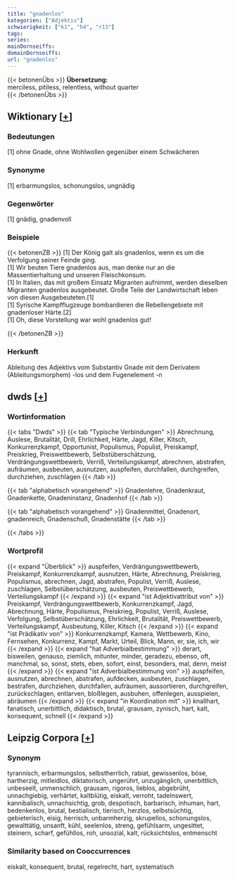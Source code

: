 ```yaml
---
title: "gnadenlos"
kategorien: ["Adjektiv"]
schwierigkeit: ["k1", "h4", "r13"]
tags:
series:
mainDornseiffs:
domainDornseiffs:
url: "gnadenlos"
---
```


{{< betonenÜbs >}}
**Übersetzung:**  
merciless, pitiless, relentless, without quarter  
{{< /betonenÜbs >}}

## Wiktionary [[+](https://de.wiktionary.org/wiki/gnadenlos)]

### Bedeutungen
[1] ohne Gnade, ohne Wohlwollen gegenüber einem Schwächeren  

### Synonyme
[1] erbarmungslos, schonungslos, ungnädig  

### Gegenwörter
[1] gnädig, gnadenvoll  

### Beispiele
{{< betonenZB >}}
[1] Der König galt als gnadenlos, wenn es um die Verfolgung seiner Feinde ging.  
[1] Wir beuten Tiere gnadenlos aus, man denke nur an die Massentierhaltung und unseren Fleischkonsum.  
[1] In Italien, das mit großem Einsatz Migranten aufnimmt, werden dieselben Migranten gnadenlos ausgebeutet. Große Teile der Landwirtschaft leben von diesen Ausgebeuteten.[1]  
[1] Syrische Kampfflugzeuge bombardieren die Rebellengebiete mit gnadenloser Härte.[2]  
[1] Oh, diese Vorstellung war wohl gnadenlos gut!  

{{< /betonenZB >}}
### Herkunft
Ableitung des Adjektivs vom Substantiv Gnade mit dem Derivatem (Ableitungsmorphem) -los und dem Fugenelement -n  



## dwds [[+](https://www.dwds.de/wb/gnadenlos)]

### Wortinformation
{{< tabs "Dwds" >}}
{{< tab "Typische Verbindungen" >}}
Abrechnung, Auslese, Brutalität, Drill, Ehrlichkeit, Härte, Jagd, Killer, Kitsch, Konkurrenzkampf, Opportunist, Populismus, Populist, Preiskampf, Preiskrieg, Preiswettbewerb, Selbstüberschätzung, Verdrängungswettbewerb, Verriß, Verteilungskampf, abrechnen, abstrafen, aufräumen, ausbeuten, ausnutzen, auspfeifen, durchfallen, durchgreifen, durchziehen, zuschlagen
{{< /tab >}}

{{< tab "alphabetisch vorangehend" >}}
Gnadenlehre, Gnadenkraut, Gnadenkette, Gnadeninstanz, Gnadenhof
{{< /tab >}}

{{< tab "alphabetisch vorangehend" >}}
Gnadenmittel, Gnadenort, gnadenreich, Gnadenschuß, Gnadenstätte
{{< /tab >}}

{{< /tabs >}}

### Wortprofil
{{< expand "Überblick" >}} auspfeifen, Verdrängungswettbewerb, Preiskampf, Konkurrenzkampf, ausnutzen, Härte, Abrechnung, Preiskrieg, Populismus, abrechnen, Jagd, abstrafen, Populist, Verriß, Auslese, zuschlagen, Selbstüberschätzung, ausbeuten, Preiswettbewerb, Verteilungskampf {{< /expand >}}
{{< expand "ist Adjektivattribut von" >}} Preiskampf, Verdrängungswettbewerb, Konkurrenzkampf, Jagd, Abrechnung, Härte, Populismus, Preiskrieg, Populist, Verriß, Auslese, Verfolgung, Selbstüberschätzung, Ehrlichkeit, Brutalität, Preiswettbewerb, Verteilungskampf, Ausbeutung, Killer, Kitsch {{< /expand >}}
{{< expand "ist Prädikativ von" >}} Konkurrenzkampf, Kamera, Wettbewerb, Kino, Fernsehen, Konkurrenz, Kampf, Markt, Urteil, Blick, Mann, er, sie, ich, wir {{< /expand >}}
{{< expand "hat Adverbialbestimmung" >}} derart, bisweilen, genauso, ziemlich, mitunter, minder, geradezu, ebenso, oft, manchmal, so, sonst, stets, eben, sofort, einst, besonders, mal, denn, meist {{< /expand >}}
{{< expand "ist Adverbialbestimmung von" >}} auspfeifen, ausnutzen, abrechnen, abstrafen, aufdecken, ausbeuten, zuschlagen, bestrafen, durchziehen, durchfallen, aufräumen, aussortieren, durchgreifen, zurückschlagen, entlarven, bloßlegen, ausbuhen, offenlegen, ausspielen, abräumen {{< /expand >}}
{{< expand "in Koordination mit" >}} knallhart, fanatisch, unerbittlich, didaktisch, brutal, grausam, zynisch, hart, kalt, konsequent, schnell {{< /expand >}}

## Leipzig Corpora [[+](https://corpora.uni-leipzig.de/en/res?word=gnadenlos&corpusId=deu_newscrawl-public_2018)]


### Synonym
tyrannisch, erbarmungslos, selbstherrlich, rabiat, gewissenlos, böse, hartherzig, mitleidlos, diktatorisch, ungerührt, unzugänglich, unerbittlich, unbeseelt, unmenschlich, grausam, rigoros, lieblos, abgebrüht, unnachgiebig, verhärtet, kaltblütig, eiskalt, verroht, tadelnswert, kannibalisch, unnachsichtig, grob, despotisch, barbarisch, inhuman, hart, bedenkenlos, brutal, bestialisch, tierisch, herzlos, selbstsüchtig, gebieterisch, eisig, herrisch, unbarmherzig, skrupellos, schonungslos, gewalttätig, unsanft, kühl, seelenlos, streng, gefühlsarm, ungesittet, steinern, scharf, gefühllos, roh, unsozial, kalt, rücksichtslos, entmenscht


### Similarity based on Cooccurrences
eiskalt, konsequent, brutal, regelrecht, hart, systematisch

